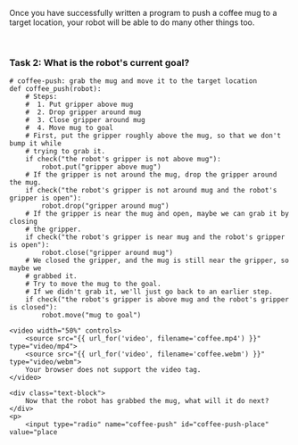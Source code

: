 

Once you have successfully written a program to push a coffee mug to a target location, your robot will be able to do many other things too.

<br>

### Task 2: What is the robot's current goal?

```
# coffee-push: grab the mug and move it to the target location
def coffee_push(robot):
    # Steps:
    #  1. Put gripper above mug
    #  2. Drop gripper around mug
    #  3. Close gripper around mug
    #  4. Move mug to goal
    # First, put the gripper roughly above the mug, so that we don't bump it while
    # trying to grab it.
    if check("the robot's gripper is not above mug"):
        robot.put("gripper above mug")
    # If the gripper is not around the mug, drop the gripper around the mug.
    if check("the robot's gripper is not around mug and the robot's gripper is open"):
        robot.drop("gripper around mug")
    # If the gripper is near the mug and open, maybe we can grab it by closing
    # the gripper.
    if check("the robot's gripper is near mug and the robot's gripper is open"):
        robot.close("gripper around mug")
    # We closed the gripper, and the mug is still near the gripper, so maybe we
    # grabbed it.
    # Try to move the mug to the goal.
    # If we didn't grab it, we'll just go back to an earlier step.
    if check("the robot's gripper is above mug and the robot's gripper is closed"):
        robot.move("mug to goal")
```


<div>

    <video width="50%" controls>
        <source src="{{ url_for('video', filename='coffee.mp4') }}" type="video/mp4">
        <source src="{{ url_for('video', filename='coffee.webm') }}" type="video/webm">
        Your browser does not support the video tag.
    </video>

    <div class="text-block">
        Now that the robot has grabbed the mug, what will it do next?
    </div>
    <p>
        <input type="radio" name="coffee-push" id="coffee-push-place" value="place